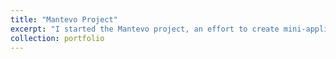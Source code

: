 ```yaml
---
title: "Mantevo Project"
excerpt: "I started the Mantevo project, an effort to create mini-applications that enable full-spectrum design space exploration.  Mini-apps are working code that embody performance impacting elements of large apps, and can be adapted to match new platforms. GitHub: [https://github.com/mantevo](https://github.com/mantevo).  Website: [https://mantevo.github.io](https://mantevo.github.io). <br/><img src='https://mantevo.github.io/images/copy-logo_mantevo_blue1.jpg'>"
collection: portfolio
---
```

